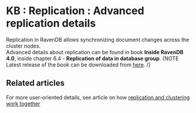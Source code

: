 ﻿# KB : Replication : Advanced replication details
Replication in RavenDB allows synchronizing document changes across the cluster nodes.  
Advanced details about replication can be found in book **Inside RavenDB 4.0**, inside chapter 6.4 - **Replication of data in database group**. 
{NOTE Latest release of the book can be downloaded from [here](https://github.com/ravendb/book/releases). /}

## Related articles
 For more user-oriented details, see article on how [replication and clustering work together](../clustering/how-clustering-and-replication-works)
